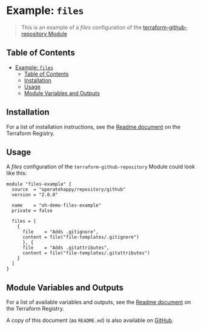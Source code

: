 # Example: `files`

> This is an example of a _files_ configuration of the [terraform-github-repository Module](https://registry.terraform.io/modules/operatehappy/repository/github)

## Table of Contents

- [Example: `files`](#example-files)
  - [Table of Contents](#table-of-contents)
  - [Installation](#installation)
  - [Usage](#usage)
  - [Module Variables and Outputs](#module-variables-and-outputs)

## Installation

For a list of installation instructions, see the [Readme document](https://registry.terraform.io/modules/operatehappy/repository/github) on the Terraform Registry.

## Usage

A _files_ configuration of the `terraform-github-repository` Module could look like this:

```hcl
module "files-example" {
  source  = "operatehappy/repository/github"
  version = "2.0.0"

  name    = "oh-demo-files-example"
  private = false

  files = [
    {
      file    = "Adds .gitignore",
      content = file("file-templates/.gitignore")
      }, {
      file    = "Adds .gitattributes",
      content = file("file-templates/.gitattributes")
    }
  ]
}
```

## Module Variables and Outputs

For a list of available variables and outputs, see the [Readme document](https://registry.terraform.io/modules/operatehappy/repository/github) on the Terraform Registry.

A copy of this document (as `README.md`) is also available on [GitHub](https://github.com/operatehappy/terraform-github-repository/blob/master/README.md#readme).
